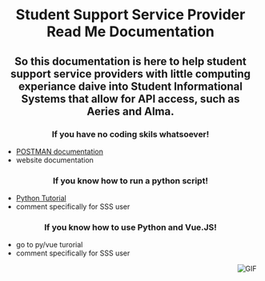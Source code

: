 # <p align="center"> Student Support Service Provider Read Me Documentation  </p>
## <p align="center"> So this documentation is here to help student support service providers with little computing experiance daive into Student Informational Systems that allow for API access, such as Aeries and Alma.  </p>

### <p align="center"> If you have no coding skils whatsoever! </p>
- [POSTMAN documentation](https://github.com/code4sac/learning-blocks/blob/main/documentation/Postman_Documentation.md)
- website documentation

### <p align="center">  If you know how to run a python script!  </p>
- [Python Tutorial](https://github.com/code4sac/learning-blocks/blob/main/documentation/Individual_scripts.md)
- comment specifically for SSS user

###  <p align="center"> If you know how to use Python and Vue.JS!  </p>
- go to py/vue turorial
- comment specifically for SSS user

<img align="right" alt="GIF" src="https://i.pinimg.com/originals/e4/26/70/e426702edf874b181aced1e2fa5c6cde.gif" />

